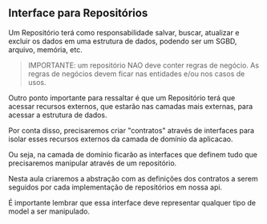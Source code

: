 ## Interface para Repositórios

Um Repositório terá como responsabilidade salvar, buscar, atualizar e excluir os dados em uma estrutura de dados, podendo ser um SGBD, arquivo, memória, etc.

> IMPORTANTE: um repositório NAO deve conter regras de negócio. As regras de negócios devem ficar nas entidades e/ou nos casos de usos.

Outro ponto importante para ressaltar é que um Repositório terá que acessar recursos externos, que estarão nas camadas mais externas, para acessar a estrutura de dados.

Por conta disso, precisaremos criar "contratos" através de interfaces para isolar esses recursos externos da camada de domínio da aplicacao.

Ou seja, na camada de domínio ficarão as interfaces que definem tudo que precisaremos manipular através de um repositório.

Nesta aula criaremos a abstração com as definições dos contratos a serem seguidos por cada implementação de repositórios em nossa api.

É importante lembrar que essa interface deve representar qualquer tipo de model a ser manipulado.
